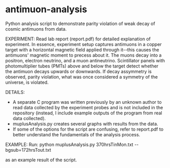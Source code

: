 # antimuon-analysis
Python analysis script to demonstrate parity violation of weak decay of cosmic antimuons from data.

EXPERIMENT:
Read lab report (report.pdf) for detailed explanation of experiment. In essence, experiment setup captures antimuons in a 
copper target with a horizontal magnetic field applied through it--this causes the antimuons' magnetic moment to precess about it. 
The muons decay into a positron, electron neutrino, and a muon antineutrino. Scintillator panels with photomultiplier tubes (PMTs) 
above and below the target detect whether the antimuon decays upwards or downwards. If decay assymmetry is observed, parity 
violation, what was once considered a symmetry of the universe, is violated.

DETAILS:
- A separate C program was written previously by an unknown author to read data collected by the experiment probes and is not 
included in the repository (instead, I include example outputs of the program from real data collected).
- muplusAnalysis.py creates several graphs with results from the data.
- If some of the options for the script are confusing, refer to report.pdf to better understand the fundamentals of the analysis 
process.

EXAMPLE:
Run:
     python muplusAnalysis.py 370hrsTinMon.txt --bgsub=172hrsTout.txt 
     
as an example result of the script.
